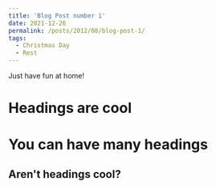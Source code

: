 ```yaml
---
title: 'Blog Post number 1'
date: 2021-12-26
permalink: /posts/2012/08/blog-post-1/
tags:
  - Christmas Day
  - Rest
---
```


Just have fun at home!

Headings are cool
======

You can have many headings
======

Aren't headings cool?
------
